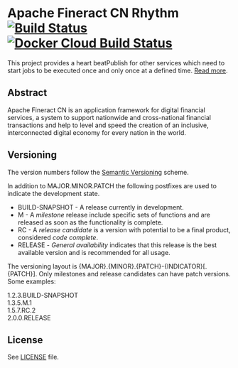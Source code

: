 # Apache Fineract CN Rhythm [![Build Status](https://api.travis-ci.com/apache/fineract-cn-rhythm.svg?branch=0.1.x)](https://travis-ci.com/apache/fineract-cn-rhythm)  [![Docker Cloud Build Status](https://img.shields.io/docker/cloud/build/apache/fineract-cn-rhythm)](https://hub.docker.com/r/apache/fineract-cn-rhythm/builds)

This project provides a heart beatPublish for other services which need to start jobs to be executed once and only once at a defined time.
[Read more](https://cwiki.apache.org/confluence/display/FINERACT/Fineract+CN+Project+Structure#FineractCNProjectStructure-rhythm).

## Abstract
Apache Fineract CN is an application framework for digital financial services, a system to support nationwide and cross-national financial transactions and help to level and speed the creation of an inclusive, interconnected digital economy for every nation in the world.

## Versioning
The version numbers follow the [Semantic Versioning](http://semver.org/) scheme.

In addition to MAJOR.MINOR.PATCH the following postfixes are used to indicate the development state.

* BUILD-SNAPSHOT - A release currently in development. 
* M - A _milestone_ release include specific sets of functions and are released as soon as the functionality is complete.
* RC - A _release candidate_ is a version with potential to be a final product, considered _code complete_.
* RELEASE - _General availability_ indicates that this release is the best available version and is recommended for all usage.

The versioning layout is {MAJOR}.{MINOR}.{PATCH}-{INDICATOR}[.{PATCH}]. Only milestones and release candidates can  have patch versions. Some examples:

1.2.3.BUILD-SNAPSHOT  
1.3.5.M.1  
1.5.7.RC.2  
2.0.0.RELEASE

## License
See [LICENSE](LICENSE) file.
